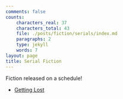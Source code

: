 ```yaml
---
comments: false
counts:
    characters_real: 37
    characters_total: 43
    file: ./posts/fiction/serials/index.md
    paragraphs: 2
    type: jekyll
    words: 7
layout: page
title: Serial Fiction
---
```


Fiction released on a schedule!

* [Getting Lost](getting-lost)
